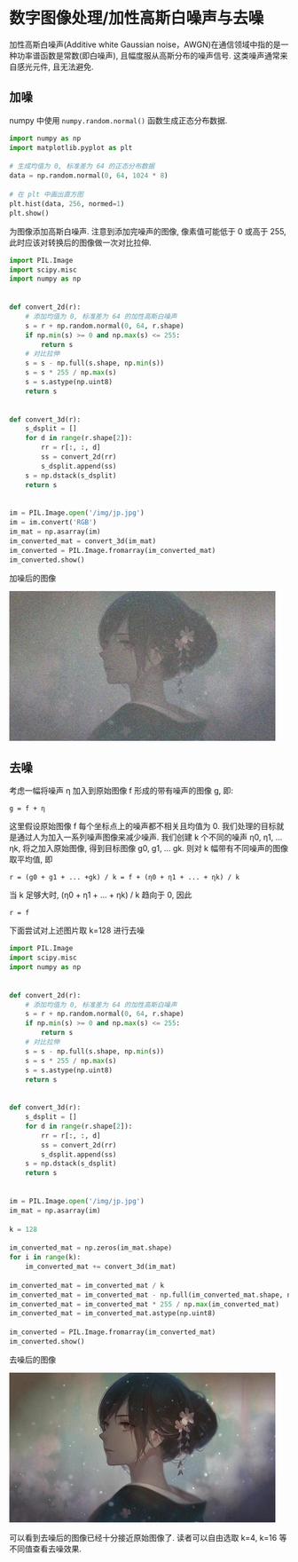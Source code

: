 # 数字图像处理/加性高斯白噪声与去噪

加性高斯白噪声(Additive white Gaussian noise，AWGN)在通信领域中指的是一种功率谱函数是常数(即白噪声), 且幅度服从高斯分布的噪声信号. 这类噪声通常来自感光元件, 且无法避免.

## 加噪

numpy 中使用 `numpy.random.normal()` 函数生成正态分布数据.

```py
import numpy as np
import matplotlib.pyplot as plt

# 生成均值为 0, 标准差为 64 的正态分布数据
data = np.random.normal(0, 64, 1024 * 8)

# 在 plt 中画出直方图
plt.hist(data, 256, normed=1)
plt.show()
```

为图像添加高斯白噪声. 注意到添加完噪声的图像, 像素值可能低于 0 或高于 255, 此时应该对转换后的图像做一次对比拉伸.

```py
import PIL.Image
import scipy.misc
import numpy as np


def convert_2d(r):
    # 添加均值为 0, 标准差为 64 的加性高斯白噪声
    s = r + np.random.normal(0, 64, r.shape)
    if np.min(s) >= 0 and np.max(s) <= 255:
        return s
    # 对比拉伸
    s = s - np.full(s.shape, np.min(s))
    s = s * 255 / np.max(s)
    s = s.astype(np.uint8)
    return s


def convert_3d(r):
    s_dsplit = []
    for d in range(r.shape[2]):
        rr = r[:, :, d]
        ss = convert_2d(rr)
        s_dsplit.append(ss)
    s = np.dstack(s_dsplit)
    return s


im = PIL.Image.open('/img/jp.jpg')
im = im.convert('RGB')
im_mat = np.asarray(im)
im_converted_mat = convert_3d(im_mat)
im_converted = PIL.Image.fromarray(im_converted_mat)
im_converted.show()
```

加噪后的图像

![img](../../img/pil/agwn/jp_agwn.jpg)

## 去噪

考虑一幅将噪声 η 加入到原始图像 f 形成的带有噪声的图像 g, 即:

```text
g = f + η
```

这里假设原始图像 f 每个坐标点上的噪声都不相关且均值为 0. 我们处理的目标就是通过人为加入一系列噪声图像来减少噪声. 我们创建 k 个不同的噪声 η0, η1, ... ηk, 将之加入原始图像, 得到目标图像 g0, g1, ... gk. 则对 k 幅带有不同噪声的图像取平均值, 即

```text
r = (g0 + g1 + ... +gk) / k = f + (η0 + η1 + ... + ηk) / k
```

当 k 足够大时, (η0 + η1 + ... + ηk) / k 趋向于 0, 因此

```text
r = f
```

下面尝试对上述图片取 k=128 进行去噪

```py
import PIL.Image
import scipy.misc
import numpy as np


def convert_2d(r):
    # 添加均值为 0, 标准差为 64 的加性高斯白噪声
    s = r + np.random.normal(0, 64, r.shape)
    if np.min(s) >= 0 and np.max(s) <= 255:
        return s
    # 对比拉伸
    s = s - np.full(s.shape, np.min(s))
    s = s * 255 / np.max(s)
    s = s.astype(np.uint8)
    return s


def convert_3d(r):
    s_dsplit = []
    for d in range(r.shape[2]):
        rr = r[:, :, d]
        ss = convert_2d(rr)
        s_dsplit.append(ss)
    s = np.dstack(s_dsplit)
    return s


im = PIL.Image.open('/img/jp.jpg')
im_mat = np.asarray(im)

k = 128

im_converted_mat = np.zeros(im_mat.shape)
for i in range(k):
    im_converted_mat += convert_3d(im_mat)

im_converted_mat = im_converted_mat / k
im_converted_mat = im_converted_mat - np.full(im_converted_mat.shape, np.min(im_converted_mat))
im_converted_mat = im_converted_mat * 255 / np.max(im_converted_mat)
im_converted_mat = im_converted_mat.astype(np.uint8)

im_converted = PIL.Image.fromarray(im_converted_mat)
im_converted.show()
```

去噪后的图像

![img](../../img/pil/agwn/jp_denoise.jpg)

可以看到去噪后的图像已经十分接近原始图像了. 读者可以自由选取 k=4, k=16 等不同值查看去噪效果.
